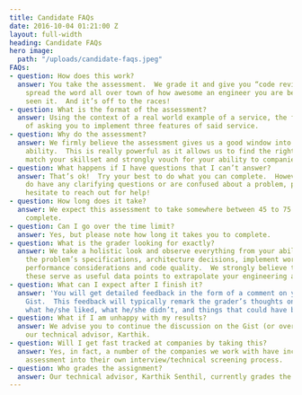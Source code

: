 ```yaml
---
title: Candidate FAQs
date: 2016-10-04 01:21:00 Z
layout: full-width
heading: Candidate FAQs
hero image:
  path: "/uploads/candidate-faqs.jpeg"
FAQs:
- question: How does this work?
  answer: You take the assessment.  We grade it and give you “code review” type feedback.  We
    spread the word all over town of how awesome an engineer you are because we’ve
    seen it.  And it’s off to the races!
- question: What is the format of the assessment?
  answer: Using the context of a real world example of a service, the format consists
    of asking you to implement three features of said service.
- question: Why do the assessment?
  answer: We firmly believe the assessment gives us a good window into your technical
    ability.  This is really powerful as it allows us to find the right role(s) that
    match your skillset and strongly vouch for your ability to companies.
- question: What happens if I have questions that I can’t answer?
  answer: That’s ok!  Try your best to do what you can complete.  However, if you
    do have any clarifying questions or are confused about a problem, please do not
    hesitate to reach out for help!
- question: How long does it take?
  answer: We expect this assessment to take somewhere between 45 to 75 minutes to
    complete.
- question: Can I go over the time limit?
  answer: Yes, but please note how long it takes you to complete.
- question: What is the grader looking for exactly?
  answer: We take a holistic look and observe everything from your ability to digest
    the problem’s specifications, architecture decisions, implement working solutions,
    performance considerations and code quality.  We strongly believe that all of
    these serve as useful data points to extrapolate your engineering abilities.
- question: What can I expect after I finish it?
  answer: 'You will get detailed feedback in the form of a comment on your GitHub
    Gist.  This feedback will typically remark the grader’s thoughts on each problem:
    what he/she liked, what he/she didn’t, and things that could have been done better.'
- question: What if I am unhappy with my results?
  answer: We advise you to continue the discussion on the Gist (or over email) with
    our technical advisor, Karthik.
- question: Will I get fast tracked at companies by taking this?
  answer: Yes, in fact, a number of the companies we work with have incorporated our
    assessment into their own interview/technical screening process.
- question: Who grades the assignment?
  answer: Our technical advisor, Karthik Senthil, currently grades the assessments.
---
```


